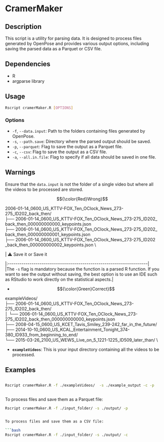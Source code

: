 
# CramerMaker

## Description

This script is a utility for parsing data. It is designed to process files generated by OpenPose and provides various output options, including saving the parsed data as a Parquet or CSV file.

## Dependencies

- R
- argparse library

## Usage

```bash
Rscript cramerMaker.R [OPTIONS]
```

### Options

- `-f`, `--data.input`: Path to the folders containing files generated by OpenPose.
- `-s`, `--path.save`: Directory where the parsed output should be saved.
- `-p`, `--parquet`: Flag to save the output as a Parquet file.
- `-c`, `--csv`: Flag to save the output as a CSV file.
- `-a`, `--all.in.file`: Flag to specify if all data should be saved in one file.

## Warnings

Ensure that the `data.input` is not the folder of a single video but where all the videos to be processed are stored.


 $${\color{Red}Wrong}$$                                                                                                                                     

2006-01-14_0600_US_KTTV-FOX_Ten_OClock_News_273-275_ID202_back_then/ \
├── 2006-01-14_0600_US_KTTV-FOX_Ten_OClock_News_273-275_ID202_
    back_then_000000000000_keypoints.json \
├── 2006-01-14_0600_US_KTTV-FOX_Ten_OClock_News_273-275_ID202_
    back_then_000000000001_keypoints.json \
├── 2006-01-14_0600_US_KTTV-FOX_Ten_OClock_News_273-275_ID202
    _back_then_000000000002_keypoints.json \


| :warning: Save it or Save it   

|:-----------------------------------------------------------------------|
|The `-s` flag is mandatory because the function is a parsed R function.  If you want to see the output without saving, the best option is to use an IDE such as RStudio to work directly on the statistical aspects.|


- $${\color{Green}Correct}$$

exampleVideos/ \
├── 2006-01-14_0600_US_KTTV-FOX_Ten_OClock_News_273-275_ID202_back_then/ \
│ └── 2006-01-14_0600_US_KTTV-FOX_Ten_OClock_News_273-275_ID202_back_then_000000000000_keypoints.json \
├── 2008-04-15_0600_US_KCET_Tavis_Smiley_239-242_far_in_the_future/ \
├── 2014-10-10_0600_US_KCAL_Entertainment_Tonight_374-380_ID933_from_beginning_to_end/ \
└── 2015-03-26_2100_US_WEWS_Live_on_5_1221-1225_ID509_later_than/ \

- **`exampleVideos`**: This is your input directory containing all the videos to be processed.

## Examples


```bash

Rscript cramerMaker.R -f ./exampleVideos/  -s ./example_output -c -p
 
```

To process files and save them as a Parquet file:

```bash
Rscript cramerMaker.R -f ./input_folder/ -s ./output/ -p


To process files and save them as a CSV file:

```bash
Rscript cramerMaker.R -f ./input_folder/ -s ./output/ -c
```
